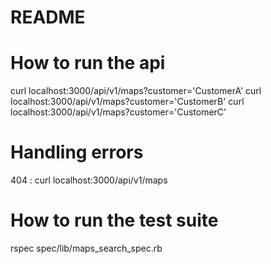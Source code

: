# README

# How to run the api

curl localhost:3000/api/v1/maps?customer='CustomerA'
curl localhost:3000/api/v1/maps?customer='CustomerB'
curl localhost:3000/api/v1/maps?customer='CustomerC'

# Handling errors

404 : curl localhost:3000/api/v1/maps

# How to run the test suite

rspec spec/lib/maps_search_spec.rb
